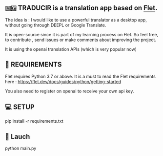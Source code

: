 ## 🇲🇬 TRADUCIR is a translation app based on [Flet](https://flet.dev/).

The idea is :  I would like to use a powerful translator as a desktop app, without going through DEEPL or Google Translate.

It is open-source since it is part of my learning process on Flet. 
So feel free, to contribute , send issues or make comments about improving the project.

It is using the openai translation APIs (which is very popular now)

## 🤖 REQUIREMENTS 

Flet requires Python 3.7 or above.
It is a must to read the Flet requirements here : https://flet.dev/docs/guides/python/getting-started

You also need to register on openai to receive your own api key.

## 💻 SETUP

pip install -r requirements.txt

## 🚀 Lauch

python main.py



